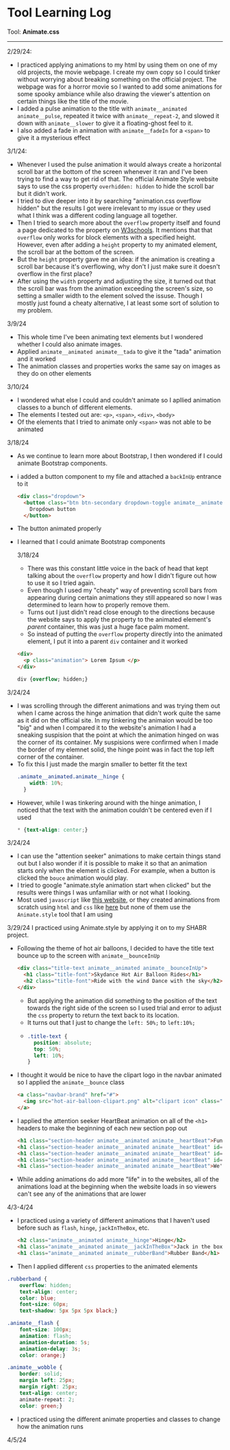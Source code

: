 # Tool Learning Log

Tool: **Animate.css**

---

2/29/24:
* I practiced applying animations to my html by using them on one of my old projects, the movie webpage. I create my own copy so I could tinker without worrying about breaking something on the official project. The webpage was for a horror movie so I wanted to add some animations for some spooky ambiance while also drawing the viewer's attention on certain things like the title of the movie.
* I added a pulse animation to the title with `animate__animated animate__pulse`, repeated it twice with `animate__repeat-2`, and slowed it down with `animate__slower` to give it a floating-ghost feel to it.
* I also added a fade in animation with `animate__fadeIn` for a `<span>` to give it a mysterious effect
  

3/1/24:
* Whenever I used the pulse animation it would always create a horizontal scroll bar at the bottom of the screen whenever it ran and I've been trying to find a way to get rid of that. The official Animate Style website says to use the css property `overhidden: hidden` to hide the scroll bar but it didn't work.
* I tried to dive deeper into it by searching "animation.css overflow hidden" but the results I got were irrelevant to my issue or they used what I think was a different coding language all together.
* Then I tried to search more about the `overflow` property itself and found a page dedicated to the property on [W3schools](https://www.w3schools.com/css/css_overflow.asp). It mentions that that `overflow` only works for block elements with a specified height. However, even after adding a `height` property to my animated element, the scroll bar at the bottom of the screen.
* But the `height` property gave me an idea: if the animation is creating a scroll bar because it's overflowing, why don't I just make sure it doesn't overflow in the first place?
* After using the `width` property and adjusting the size, it turned out that the scroll bar was from the animation exceeding the screen's size, so setting a smaller width to the element solved the issuse. Though I mostly just found a cheaty alternative, I at least some sort of solution to my problem.

3/9/24
* This whole time I've been animating text elements but I wondered whether I could also animate images.
* Applied `animate__animated animate__tada` to give it the "tada" animation and it worked
* The animation classes and properties works the same say on images as they do on other elements

3/10/24
* I wondered what else I could and couldn't animate so I apllied animation classes to a bunch of different elements.
* The elements I tested out are: `<p>`, `<span>`, `<div>`, `<body>`
* Of the elements that I tried to animate only `<span>` was not able to be animated

3/18/24
* As we continue to learn more about Bootstrap, I then wondered if I could animate Bootstrap components.
* i added a button component to my file and attached a `backInUp` entrance to it
  ```html
  <div class="dropdown">
    <button class="btn btn-secondary dropdown-toggle animate__animated animate__backInUp" type="button" id="dropdownMenuButton" data-toggle="dropdown" aria-haspopup="true" aria-expanded="false">
      Dropdown button
    </button>
  ```
* The button animated properly
* I learned that I could animate Bootstrap components

  3/18/24
  * There was this constant little voice in the back of head that kept talking about the `overflow` property and how I didn't figure out how to use it so I tried again.
  * Even though I used my "cheaty" way of preventing scroll bars from appearing during certain animations they still appeared so now I was determined to learn how to properly remove them.
  * Turns out I just didn't read close enough to the directions because the website says to apply the property to the animated element's _parent_ container, this was just a huge face palm moment.
  * So instead of putting the `overflow` property directly into the animated element, I put it into a parent `div` container and it worked
  ```html
  <div>
    <p class="animation"> Lorem Ipsum </p>
  </div>
  ```
  ```css
  div {overflow; hidden;}
  ```
  
3/24/24
* I was scrolling through the different animations and was trying them out when I came across the hinge animation that didn't work quite the same as it did on the official site. In my tinkering the animaion would be too "big" and when I compared it to the website's animation I had a sneaking suspision that the point at which the animation hinged on was the corner of its container. My suspisions were confirmed when I made the border of my elemnet solid, the hinge point was in fact the top left corner of the container.
* To fix this I just made the margin smaller to better fit the text
  ```css
  .animate__animated.animate__hinge {
      width: 10%;
    }
  ```
* However, while I was tinkering around with the hinge animation, I noticed that the text with the animation couldn't be centered even if I used
  ```css
  * {text-align: center;}
  ```

3/24/24
* I can use the "attention seeker" animations to make certain things stand out but I also wonder if it is possible to make it so that an animation starts only when the element is clicked. For example, when a button is clicked the `bouce` animation would play.
* I tried to google "animate.style animation start when clicked" but the results were things I was unfamiliar with or not what I looking.
* Most used `javascript` like [this website](https://stackoverflow.com/questions/4847996/css-animation-onclick), or they created animations from scratch using `html` and `css` like [here](https://amp.dev/documentation/guides-and-tutorials/develop/animations/triggering_css_animations) but none of them use the `Animate.style` tool that I am using

3/29/24
I practiced using Animate.style by applying it on to my SHABR project.
* Following the theme of hot air balloons, I decided to have the title text bounce up to the screen with `animate__bounceInUp`
  ```html
  <div class="title-text animate__animated animate__bounceInUp">
    <h1 class="title-font">Skydance Hot Air Balloon Rides</h1>
    <h2 class="title-font">Ride with the wind Dance with the sky</h2>
  </div>
  ```
    * But applying the animation did something to the position of the text towards the right side of the screen so I used trial and error to adjust the `css` property to return the text back to its location.
    * It turns out that I just to change the `left: 50%;` to `left:10%;`
    * ```css
      .title-text {
        position: absolute;
        top: 50%;
        left: 10%;
      }
      ```
* I thought it would be nice to have the clipart logo in the navbar animated so I applied the `animate__bounce` class
  ```html
  <a class="navbar-brand" href="#">
    <img src="hot-air-balloon-clipart.png" alt="clipart icon" class="navbar-icon animate__animated animate__bounce">
  </a>
  ``` 
* I applied the attention seeker HeartBeat animation on all of the `<h1>` headers to make the beginning of each new section pop out
  ```html
  <h1 class="section-header animate__animated animate__heartBeat">Fun for Everyone!</h1>
  <h1 class="section-header animate__animated animate__heartBeat" id="info">All the information you'll need</h1>
  <h1 class="section-header animate__animated animate__heartBeat" id="gallery">Gallery</h1>
  <h1 class="section-header animate__animated animate__heartBeat" id="testimonials">Just a few of our happy customers</h1>
  <h1 class="section-header animate__animated animate__heartBeat">We'd love to hear from you</h1>
  ```
* While adding animations do add more "life" in to the websites, all of the animations load at the beginning when the website loads in so viewers can't see any of the animations that are lower

4/3-4/24
* I practiced using a variety of different animations that I haven't used before such as `flash`, `hinge`, `jackInTheBox`, etc.
  ```html
  <h2 class="animate__animated animate__hinge">Hinge</h2>
  <h1 class="animate__animated animate__jackInTheBox">Jack in the box</h1>
  <h1 class="animate__animated animate__rubberBand">Rubber Band</h1>
  ```
* Then I applied different `css` properties to the animated elements
```css
.rubberband {
    overflow: hidden;
    text-align: center;
    color: blue;
    font-size: 60px;
    text-shadow: 5px 5px 5px black;}

.animate__flash {
    font-size: 100px;
    animation: flash;
    animation-duration: 5s;
    animation-delay: 3s;
    color: orange;}

.animate__wobble {
    border: solid;
    margin left: 25px;
    margin right: 25px;
    text-align: center;
    animate-repeat: 2;
    color: green;}
```
* I practiced using the different animate properties and classes to change how the animation runs

4/5/24
  

<!-- 
* Links you used today (websites, videos, etc)
* Things you tried, progress you made, etc
* Challenges, a-ha moments, etc
* Questions you still have
* What you're going to try next
-->
